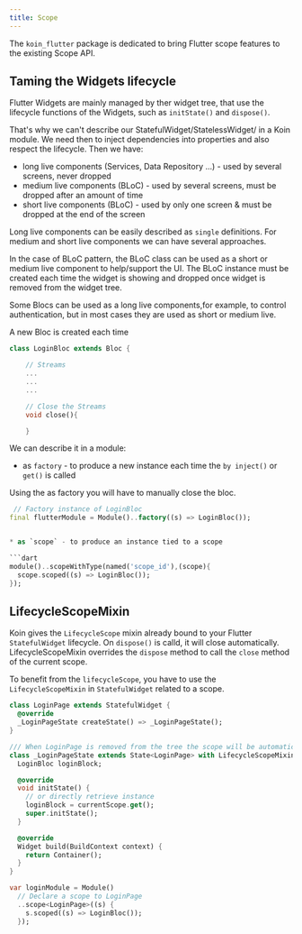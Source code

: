 ```yaml
---
title: Scope
---
```



The `koin_flutter` package is dedicated to bring Flutter scope features to the existing Scope API.


## Taming the Widgets lifecycle

Flutter Widgets are mainly managed by ther widget tree, that use the lifecycle functions of the Widgets, such as
`initState()` and `dispose()`.

That's why we can't describe our StatefulWidget/StatelessWidget/ in a Koin module. We need then to inject dependencies into properties and also respect the lifecycle.
Then we have:

* long live components (Services, Data Repository ...) - used by several screens, never dropped
* medium live components (BLoC) - used by several screens, must be dropped after an amount of time
* short live components (BLoC) - used by only one screen & must be dropped at the end of the screen

Long live components can be easily described as `single` definitions. For medium and short live components we can have several approaches.

In the case of BLoC pattern, the BLoC class can be used as a short or medium live component to help/support the UI. The BLoC instance must be created each time the widget is showing and dropped once widget is removed from the widget tree.

Some Blocs can be used as a long live components,for example, to control authentication,
but in most cases they are used as short or medium live.


A new Bloc is created each time

```dart
class LoginBloc extends Bloc {

    // Streams
    ...
    ...
    ...

    // Close the Streams
    void close(){

    }
```

We can describe it in a module:


* as `factory` - to produce a new instance each time the `by inject()` or `get()` is called

Using the as factory you will have to manually close the bloc.

```dart
 // Factory instance of LoginBloc
final flutterModule = Module()..factory((s) => LoginBloc());


* as `scope` - to produce an instance tied to a scope

```dart
module()..scopeWithType(named('scope_id'),(scope){
  scope.scoped((s) => LoginBloc());
});
```

## LifecycleScopeMixin

Koin gives the `LifecycleScope` mixin already bound to your Flutter `StatefulWidget` lifecycle. On `dispose()` is calld, it will close automatically. LifecycleScopeMixin overrides the `dispose` method to call the `close` method of the current scope.

To benefit from the `lifecycleScope`, you have to use the `LifecycleScopeMixin` in `StatefulWidget` related to a scope.


```dart
class LoginPage extends StatefulWidget {
  @override
  _LoginPageState createState() => _LoginPageState();
}

/// When LoginPage is removed from the tree the scope will be automatically closed.
class _LoginPageState extends State<LoginPage> with LifecycleScopeMixin {
  LoginBloc loginBlock;

  @override
  void initState() {
    // or directly retrieve instance
    loginBlock = currentScope.get();
    super.initState();
  }

  @override
  Widget build(BuildContext context) {
    return Container();
  }
}
```

```dart
var loginModule = Module()
  // Declare a scope to LoginPage
  ..scope<LoginPage>((s) {
    s.scoped((s) => LoginBloc());
  });
```
